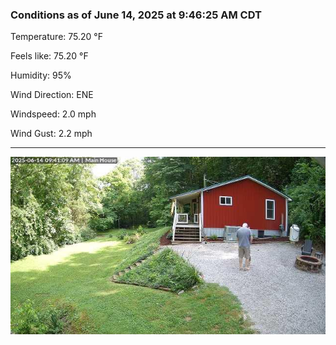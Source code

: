 ### Conditions as of June 14, 2025 at 9:46:25 AM CDT 

Temperature: 75.20 &deg;F

Feels like: 75.20 &deg;F

Humidity: 95%

Wind Direction: ENE

Windspeed: 2.0 mph

Wind Gust: 2.2 mph

---

<img src="./images/latest.jpeg"/>

